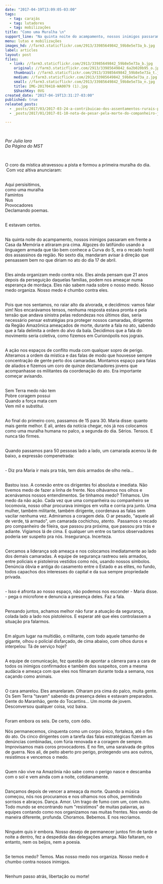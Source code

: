 ```yaml
---
date: "2017-04-19T13:09:05-03:00"
tags:
  - tag: carajás
  - tag: lutadores
  - tag: mobilizações
title: "Como uma Muralha \n"
support_line: "Na quinta noite do acampamento, nossos inimigos passaram em frente a Casa da Memória e atiraram pra cima. Algozes do latifúndio usando a linguagem armada que tão bem conhece a Curva do S"
menu: lutas e mobilizações
images_hd: //farm3.staticflickr.com/2913/33985649842_59b8e5e73a_b.jpg
label: articles
layout: post
files:
  - link: //farm3.staticflickr.com/2913/33985649842_59b8e5e73a_b.jpg
    original: //farm3.staticflickr.com/2913/33985649842_6a2b020b95_o.jpg
    thumbnail: //farm3.staticflickr.com/2913/33985649842_59b8e5e73a_t.jpg
    medium: //farm3.staticflickr.com/2913/33985649842_59b8e5e73a_z.jpg
    small: //farm3.staticflickr.com/2913/33985649842_59b8e5e73a_n.jpg
    title: IMG-20170418-WA0079 (1).jpg
    $$hashKey: 0VG
created_date: "2017-04-19T13:31:27-03:00"
published: true
releated_posts:
  - _posts/2017/03/2017-03-24-a-contribuicao-dos-assentamentos-rurais-para-uma-regiao-em-conflito.md
  - _posts/2017/01/2017-01-10-nota-de-pesar-pela-morte-do-companheiro-jesuino-brito-o-dinha.md

---
```

<p>&nbsp;</p>

<p><em>Por Julia Iara&nbsp;<br />
Da P&aacute;gina do MST</em></p>

<p>&nbsp;</p>

<p>O coro da m&iacute;stica atravessou a pista e formou a primeira muralha do dia. &nbsp;Com voz altiva anunciaram:</p>

<p><br />
Aqui persisitimos,&nbsp;<br />
como uma muralha<br />
Famintos<br />
Nus<br />
Provocadores&nbsp;<br />
Declamando poemas.&nbsp;</p>

<p><br />
E estavam certos.&nbsp;</p>

<p><br />
Na quinta noite do acampamento, nossos inimigos passaram em frente a Casa da Mem&oacute;ria e atiraram pra cima. Algozes do latif&uacute;ndio usando a linguagem armada que t&atilde;o bem conhece a Curva do S, era o recado hostil dos assassinos da regi&atilde;o. No sexto dia, mandaram avisar &agrave; dire&ccedil;&atilde;o que pensassem bem no que diriam no ato do dia 17 de abril. &nbsp;</p>

<p><br />
Eles ainda organizam medo contra n&oacute;s. Eles ainda pensam que 21 anos depois da persegui&ccedil;&atilde;o daquelas fam&iacute;lias, podem nos amea&ccedil;ar numa esperan&ccedil;a de morda&ccedil;a. Eles n&atilde;o sabem nada sobre o nosso medo. Nosso medo organiza. Nosso medo &eacute; chumbo contra eles.&nbsp;</p>

<p><br />
Pois que nos sentamos, no raiar alto da alvorada, e decidimos: vamos falar sim! Nos encar&aacute;vamos tensos, nenhuma resposta estava pronta e pela tens&atilde;o que andava sinistra pelas redondezas nos &uacute;ltimos dias, seria necess&aacute;rio pensar estrat&eacute;gias pra proteger nossos camaradas, dirigentes da Regi&atilde;o Amaz&ocirc;nica amea&ccedil;ados de morte, durante a fala no ato, sabendo que a fala delimita a ordem do alvo da bala. Decidimos que a fala do movimento seria coletiva, como fizemos em Curion&oacute;polis nos jograis.&nbsp;</p>

<p><br />
A a&ccedil;&atilde;o nos espa&ccedil;os de conflito muda com qualquer sopro de perigo. Alteramos a ordem da m&iacute;stica e das falas de modo que houvesse sempre concentra&ccedil;&atilde;o de gente perto dos camaradas. Montamos espa&ccedil;o para falas de aliados e fizemos um coro de quinze declamadores jovens que acompanhasse os militantes da coordena&ccedil;&atilde;o do ato. Era importante come&ccedil;ar avisando.&nbsp;</p>

<p><br />
Sem Terra medo n&atilde;o tem<br />
Pobre coragem possui&nbsp;<br />
Quando a for&ccedil;a mata cem<br />
Vem mil e substitui.&nbsp;</p>

<p><br />
Ao final do primeiro coro, passamos de 15 para 30. Maria disse: quanto mais gente melhor. E ali, antes da not&iacute;cia chegar, n&oacute;s j&aacute; nos colocamos como uma muralha humana no palco, a segunda do dia. S&eacute;rios. Tensos. E nunca t&atilde;o firmes.&nbsp;</p>

<p><br />
Quando passamos para 50 pessoas lado a lado, um camarada acenou l&aacute; de baixo, a express&atilde;o compenetrada:</p>

<p><br />
- Diz pra Maria ir mais pra tr&aacute;s, tem dois armados de olho nela...</p>

<p><br />
Bastou isso. A conex&atilde;o entre os dirigentes foi absoluta e imediata. N&atilde;o tivemos medo de fazer a linha de frente. Nos olh&aacute;vamos nos olhos e acen&aacute;vamos nossos entendimentos. Se t&iacute;nhamos medo? T&iacute;nhamos. Um medo da n&atilde;o a&ccedil;&atilde;o. Cada vez que uma companheira ou companheiro se locomovia, nosso olhar procurava inimigos em volta e corria pra junto. Uma mulher, tamb&eacute;m militante, tamb&eacute;m dirigente, coordenava as falas sem vacilar nenhuma vez. Admiramos a coragem dela. O ar pesado, &quot;aquele ali de verde, t&aacute; armado&quot;, um camarada cochichou, atento. &nbsp;Passamos o recado pro companheiro de fileira, que passou pra pr&oacute;xima, que passou pra tr&aacute;s e adiante. Vigiamos l&aacute; de cima. E qualquer um entre os tantos observadores poderia ser suspeito pra n&oacute;s. Inseguran&ccedil;a. Incerteza.&nbsp;</p>

<p><br />
Cercamos a lideran&ccedil;a sob amea&ccedil;a e nos colocamos imediatamente ao lado dos demais camaradas. A equipe de seguran&ccedil;a rastreou seis armados, entre policiais e pistoleiros vestidos como n&oacute;s, usando nossos s&iacute;mbolos. Den&uacute;ncia &oacute;bvia e antiga do casamento entre o Estado e as elites, no fundo, todos capachos dos interesses do capital e da sua sempre propriedade privada.&nbsp;</p>

<p><br />
- Isso &eacute; afronta ao nosso espa&ccedil;o, n&atilde;o podemos nos esconder - Maria disse. - pega o microfone e denuncia a presen&ccedil;a deles. Faz a fala.&nbsp;</p>

<p><br />
Pensando juntos, achamos melhor n&atilde;o furar a atua&ccedil;&atilde;o da seguran&ccedil;a, colada lado a lado nos pistoleiros. E esperar at&eacute; que eles controlassem a situa&ccedil;&atilde;o pra falarmos.&nbsp;</p>

<p><br />
Em algum lugar na multid&atilde;o, o militante, com todo aquele tamanho de gigante, olhou o policial disfar&ccedil;ado, de cima abaixo, com olhos duros e interpelou: T&aacute; de servi&ccedil;o hoje?&nbsp;</p>

<p><br />
A equipe de comunica&ccedil;&atilde;o, fez quest&atilde;o de apontar a c&acirc;mera para a cara de todos os inimigos confirmados e tamb&eacute;m dos suspeitos, com a mesma aud&aacute;cia e amea&ccedil;a com que eles nos filmaram durante toda a semana, nos ca&ccedil;ando como animais.</p>

<p><br />
O cara amarelou. Eles amarelaram. Olharam pra cima do palco, muita gente. Os Sem Terra &quot;tavam&quot;&nbsp;sabendo da presen&ccedil;a deles e estavam preparados. Gente do Maranh&atilde;o, gente do Tocantins... Um monte de jovem. Desconversou qualquer coisa, voz baixa.&nbsp;</p>

<p><br />
Foram embora os seis. De certo, com &oacute;dio.&nbsp;<br />
<br />
N&oacute;s permanecemos, cinquenta como um corpo &uacute;nico, fortaleza, at&eacute; o fim do ato. Os cinco dirigentes com a tarefa das falas estrat&eacute;gicas fizeram as den&uacute;ncias combinadas, com f&uacute;ria renovada e a coragem de sempre. Improvisamos mais coros provocadores. E no fim, uma saraivada de gritos de guerra. Nos ali, de peito aberto pro perigo, protegendo uns aos outros, resistimos e vencemos o medo.&nbsp;</p>

<p><br />
Quem n&atilde;o vive na Amaz&ocirc;nia n&atilde;o sabe como o perigo nasce e descamba com o sol e vem ainda com a noite, cotidianamente.&nbsp;</p>

<p><br />
Dan&ccedil;amos depois de vencer a amea&ccedil;a da morte. Quando a m&uacute;sica come&ccedil;ou, n&oacute;s nos procuramos e nos olhamos nos olhos, permitindo sorrisos e abra&ccedil;os. Dan&ccedil;a. Amor. Um trago de fumo com um, com outro. Todo mundo se encontrando num &quot;resistimos&quot; de muitas palavras, as equipes contando como nos organizamos nas muitas frentes. Nos vendo de maneira diferente, profunda. Choramos. Bebemos. E nos recriamos.&nbsp;</p>

<p><br />
Ningu&eacute;m quis ir embora. Nosso desejo de permanecer juntos fim de tarde e noite a dentro, fez a despedida das delega&ccedil;&otilde;es amarga. N&atilde;o faltaram, no entanto, nem os beijos, nem a poesia.&nbsp;</p>

<p><br />
Se temos medo? Temos. Mas nosso medo nos organiza. Nosso medo &eacute; chumbo contra nossos inimigos.&nbsp;</p>

<p><br />
Nenhum passo atr&aacute;s, liberta&ccedil;&atilde;o ou morte!</p>

<p>&nbsp;</p>
